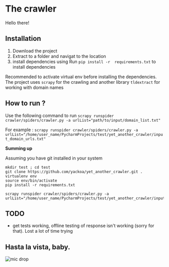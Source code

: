 # The crawler
Hello there!

## Installation
1. Download the project
2. Extract to a folder and navigat to the location
3. install dependencies using Run `pip install -r  requirements.txt` to install dependencies


Recommended to activate virtual env before installing the dependencies.
The project uses `scrapy` for the crawling and another library `tldextract` for working with domain names


## How to run ?
Use the following command to run
`scrapy runspider crawler/spiders/crawler.py -a urlList="path/to/input/domain_list.txt"`


For example : `scrapy runspider crawler/spiders/crawler.py -a urlList="/home/user_name/PycharmProjects/test/yet_another_crawler/input_domain_urls.txt"`

**Summing up**

Assuming you have git installed in your system
```
mkdir test ; cd test
git clone https://github.com/yackoa/yet_another_crawler.git .
virtualenv env
source env/bin/activate
pip install -r requirements.txt

scrapy runspider crawler/spiders/crawler.py -a urlList="/home/user_name/PycharmProjects/test/yet_another_crawler/input_domain_urls.txt"
```

## TODO
* get tests working, offline testing of response isn't working (sorry for that). Lost a lot of time trying


## Hasta la vista, baby.
![mic drop](mic_drop.gif)
